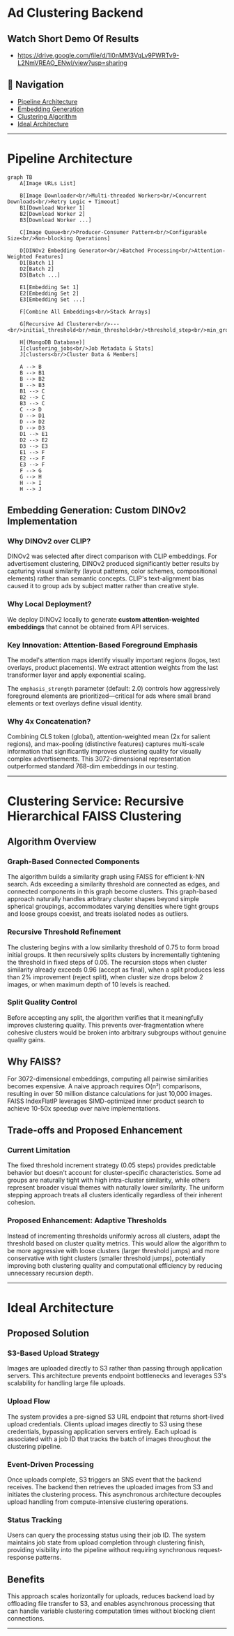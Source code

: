 # Ad Clustering Backend

## Watch Short Demo Of Results
- https://drive.google.com/file/d/1l0nMM3VqLv9PWRTv9-L2NmVREAO_ENwI/view?usp=sharing

## 📑 Navigation

- [Pipeline Architecture](#pipeline-architecture)
- [Embedding Generation](#embedding-generation-custom-dinov2-implementation)
- [Clustering Algorithm](#clustering-service-recursive-hierarchical-faiss-clustering)
- [Ideal Architecture](#ideal-architecture)

---

# Pipeline Architecture
```mermaid
graph TB
    A[Image URLs List]
    
    B[Image Downloader<br/>Multi-threaded Workers<br/>Concurrent Downloads<br/>Retry Logic + Timeout]
    B1[Download Worker 1]
    B2[Download Worker 2]
    B3[Download Worker ...]
    
    C[Image Queue<br/>Producer-Consumer Pattern<br/>Configurable Size<br/>Non-blocking Operations]
    
    D[DINOv2 Embedding Generator<br/>Batched Processing<br/>Attention-Weighted Features]
    D1[Batch 1]
    D2[Batch 2]
    D3[Batch ...]
    
    E1[Embedding Set 1]
    E2[Embedding Set 2]
    E3[Embedding Set ...]
    
    F[Combine All Embeddings<br/>Stack Arrays]
    
    G[Recursive Ad Clusterer<br/>---<br/>initial_threshold<br/>min_threshold<br/>threshold_step<br/>min_group_size<br/>max_depth<br/>k_neighbors<br/>min_split_improvement]
    
    H[(MongoDB Database)]
    I[clustering_jobs<br/>Job Metadata & Stats]
    J[clusters<br/>Cluster Data & Members]
    
    A --> B
    B --> B1
    B --> B2
    B --> B3
    B1 --> C
    B2 --> C
    B3 --> C
    C --> D
    D --> D1
    D --> D2
    D --> D3
    D1 --> E1
    D2 --> E2
    D3 --> E3
    E1 --> F
    E2 --> F
    E3 --> F
    F --> G
    G --> H
    H --> I
    H --> J
```

## Embedding Generation: Custom DINOv2 Implementation

### Why DINOv2 over CLIP?

DINOv2 was selected after direct comparison with CLIP embeddings. For advertisement clustering, DINOv2 produced significantly better results by capturing visual similarity (layout patterns, color schemes, compositional elements) rather than semantic concepts. CLIP's text-alignment bias caused it to group ads by subject matter rather than creative style.

### Why Local Deployment?

We deploy DINOv2 locally to generate **custom attention-weighted embeddings** that cannot be obtained from API services.

### Key Innovation: Attention-Based Foreground Emphasis

The model's attention maps identify visually important regions (logos, text overlays, product placements). We extract attention weights from the last transformer layer and apply exponential scaling.

The `emphasis_strength` parameter (default: 2.0) controls how aggressively foreground elements are prioritized—critical for ads where small brand elements or text overlays define visual identity.

### Why 4x Concatenation?

Combining CLS token (global), attention-weighted mean (2x for salient regions), and max-pooling (distinctive features) captures multi-scale information that significantly improves clustering quality for visually complex advertisements. This 3072-dimensional representation outperformed standard 768-dim embeddings in our testing.

---

# Clustering Service: Recursive Hierarchical FAISS Clustering

## Algorithm Overview

### Graph-Based Connected Components

The algorithm builds a similarity graph using FAISS for efficient k-NN search. Ads exceeding a similarity threshold are connected as edges, and connected components in this graph become clusters. This graph-based approach naturally handles arbitrary cluster shapes beyond simple spherical groupings, accommodates varying densities where tight groups and loose groups coexist, and treats isolated nodes as outliers.

### Recursive Threshold Refinement

The clustering begins with a low similarity threshold of 0.75 to form broad initial groups. It then recursively splits clusters by incrementally tightening the threshold in fixed steps of 0.05. The recursion stops when cluster similarity already exceeds 0.96 (accept as final), when a split produces less than 2% improvement (reject split), when cluster size drops below 2 images, or when maximum depth of 10 levels is reached.

### Split Quality Control

Before accepting any split, the algorithm verifies that it meaningfully improves clustering quality. This prevents over-fragmentation where cohesive clusters would be broken into arbitrary subgroups without genuine quality gains.

## Why FAISS?

For 3072-dimensional embeddings, computing all pairwise similarities becomes expensive. A naive approach requires O(n²) comparisons, resulting in over 50 million distance calculations for just 10,000 images. FAISS IndexFlatIP leverages SIMD-optimized inner product search to achieve 10-50x speedup over naive implementations.

## Trade-offs and Proposed Enhancement

### Current Limitation

The fixed threshold increment strategy (0.05 steps) provides predictable behavior but doesn't account for cluster-specific characteristics. Some ad groups are naturally tight with high intra-cluster similarity, while others represent broader visual themes with naturally lower similarity. The uniform stepping approach treats all clusters identically regardless of their inherent cohesion.

### Proposed Enhancement: Adaptive Thresholds

Instead of incrementing thresholds uniformly across all clusters, adapt the threshold based on cluster quality metrics. This would allow the algorithm to be more aggressive with loose clusters (larger threshold jumps) and more conservative with tight clusters (smaller threshold jumps), potentially improving both clustering quality and computational efficiency by reducing unnecessary recursion depth.

---

# Ideal Architecture

## Proposed Solution

### S3-Based Upload Strategy

Images are uploaded directly to S3 rather than passing through application servers. This architecture prevents endpoint bottlenecks and leverages S3's scalability for handling large file uploads.

### Upload Flow

The system provides a pre-signed S3 URL endpoint that returns short-lived upload credentials. Clients upload images directly to S3 using these credentials, bypassing application servers entirely. Each upload is associated with a job ID that tracks the batch of images throughout the clustering pipeline.

### Event-Driven Processing

Once uploads complete, S3 triggers an SNS event that the backend receives. The backend then retrieves the uploaded images from S3 and initiates the clustering process. This asynchronous architecture decouples upload handling from compute-intensive clustering operations.

### Status Tracking

Users can query the processing status using their job ID. The system maintains job state from upload completion through clustering finish, providing visibility into the pipeline without requiring synchronous request-response patterns.

## Benefits

This approach scales horizontally for uploads, reduces backend load by offloading file transfer to S3, and enables asynchronous processing that can handle variable clustering computation times without blocking client connections.

---
